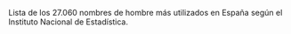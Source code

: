 Lista de los 27.060 nombres de hombre más utilizados en España según el Instituto Nacional de Estadística.
